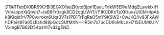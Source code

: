 $START$ebD/0BR69CfBl3EGXO1suZKutoBjpn1EauUFdkW5ERwMdgZLuwklxIHVnVJppnXjQtwh7+teB8Fr0sgk8CD2qgUWtT//T1KCDKnTpXR/uvsUlGMr4pAbk8KiqId1rV7P0vxrokn6Uqr3V7s1PB1TrFqRaO5mY9K9W2+0wJKQ//v83FkAWhDPei48Fa05zEshd88pGdLSUfMXN+HR5m7s7ucDD9oMbLnxl71SDUMkUP/VxmgB7B62D54pzVt7vd2g$END$